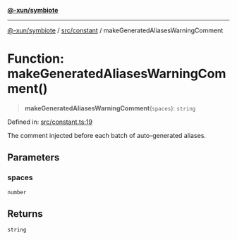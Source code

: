 [**@-xun/symbiote**](../../../README.md)

***

[@-xun/symbiote](../../../README.md) / [src/constant](../README.md) / makeGeneratedAliasesWarningComment

# Function: makeGeneratedAliasesWarningComment()

> **makeGeneratedAliasesWarningComment**(`spaces`): `string`

Defined in: [src/constant.ts:19](https://github.com/Xunnamius/symbiote/blob/ecdd713c4d242b92209fafa38beadafe2769795c/src/constant.ts#L19)

The comment injected before each batch of auto-generated aliases.

## Parameters

### spaces

`number`

## Returns

`string`
